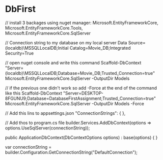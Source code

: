 # DbFirst

// install 3 backages using nuget manager:
Microsoft.EntityFrameworkCore, 
Microsoft.EntityFrameworkCore.Tools, 
Microsoft.EntityFrameworkCore.SqlServer

// Connection string to my database on my local server
Data Source=(localdb)\MSSQLLocalDB;Initial Catalog=Movie_DB;Integrated Security=True

// open nuget console and write this command 
Scaffold-DbContext "Server=(localdb)\MSSQLLocalDB;Database=Movie_DB;Trusted_Connection=true"  Microsoft.EntityFrameworkCore.SqlServer -OutputDir Models


// if the previous one didn't work so add -Force at the end of the command like this
Scaffold-DbContext "Server=DESKTOP-8FGUNU9;Database=DatabaseFirstAssignment;Trusted_Connection=true" Microsoft.EntityFrameworkCore.SqlServer -OutputDir Models -Force


// Add this lins  to appsettings.json
"ConnectionStrings": { },

// Add thos to program.cs file
builder.Services.AddDbContext<ApplicationDbContext>(options =>
    options.UseSqlServer(connectionString));

public ApplicationDbContext(DbContextOptions<ApplicationDbContext> options)
            : base(options)
        {
        }

var connectionString = builder.Configuration.GetConnectionString("DefaultConnection");

